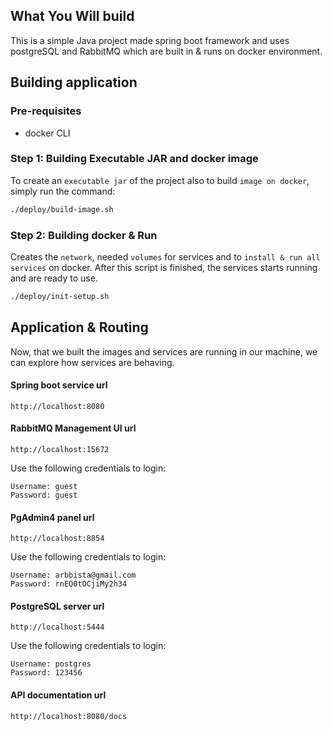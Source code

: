 ## What You Will build

This is a simple Java project made  spring boot framework and uses postgreSQL and RabbitMQ which are built in & runs on docker environment.

## Building application

### Pre-requisites
- docker CLI

### Step 1: Building Executable JAR and docker image
To create an `executable jar`  of the project also to build `image on docker`, simply run the command:

```sh
./deploy/build-image.sh
```

### Step 2: Building docker & Run
Creates the `network`, needed `volumes` for services and to `install & run all services` on docker. After this script is finished, the services starts running and are ready to use.

```sh
./deploy/init-setup.sh
```

## Application & Routing

Now, that we built the images and services are running in our machine, we can explore how services are behaving.

#### Spring boot service url

```
http://localhost:8080
```

#### RabbitMQ Management UI url

```
http://localhost:15672
```

Use the following credentials to login:

```
Username: guest
Password: guest
```

#### PgAdmin4 panel url

```
http://localhost:8854
```

Use the following credentials to login:

```
Username: arbbista@gmail.com
Password: rnEO0tOCjiMy2h34
```

#### PostgreSQL server url

```
http://localhost:5444
```

Use the following credentials to login:

```
Username: postgres
Password: 123456
```

#### API documentation url

```
http://localhost:8080/docs
```